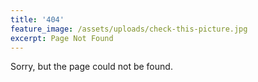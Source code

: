 ```yaml
---
title: '404'
feature_image: /assets/uploads/check-this-picture.jpg
excerpt: Page Not Found
---
```


Sorry, but the page could not be found.
